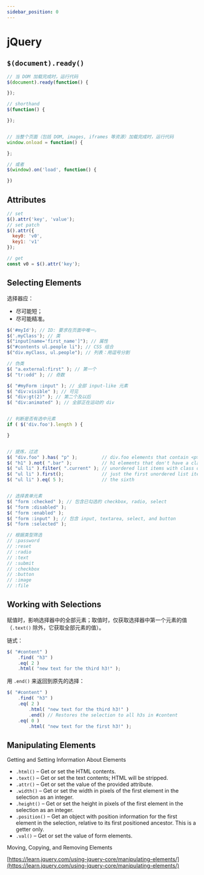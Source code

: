 ```yaml
---
sidebar_position: 0
---
```


# jQuery

## `$(document).ready()`

```javascript
// 当 DOM 加载完成时，运行代码
$(document).ready(function() {

});

// shorthand
$(function() {

});


// 当整个页面（包括 DOM, images, iframes 等资源）加载完成时，运行代码
window.onload = function() {

};

// 或者
$(window).on('load', function() {

})
```

## Attributes

```javascript
// set
$().attr('key', 'value');
// set patch
$().attr({
  key0: 'v0',
  key1: 'v1'
});

// get
const v0 = $().attr('key');
```

## Selecting Elements

选择器应：

* 尽可能短；
* 尽可能精准。

```javascript
$('#myId'); // ID: 要求在页面中唯一。
$('.myClass'); // 类
$("input[name='first_name']"); // 属性
$("#contents ul.people li"); // CSS 组合
$("div.myClass, ul.people"); // 列表：用逗号分割

// 伪类
$( "a.external:first" ); // 第一个
$( "tr:odd" ); // 奇数

$( "#myForm :input" ); // 全部 input-like 元素
$( "div:visible" ); // 可见
$( "div:gt(2)" ); // 第二个及以后
$( "div:animated" ); // 全部正在运动的 div


// 判断是否有选中元素
if ( $('div.foo').length ) {

}


// 提炼，过滤
$( "div.foo" ).has( "p" );         // div.foo elements that contain <p> tags
$( "h1" ).not( ".bar" );           // h1 elements that don't have a class of bar
$( "ul li" ).filter( ".current" ); // unordered list items with class of current
$( "ul li" ).first();              // just the first unordered list item
$( "ul li" ).eq( 5 );              // the sixth


// 选择表单元素
$( "form :checked" ); // 包含已勾选的 checkbox, radio, select
$( "form :disabled" );
$( "form :enabled" );
$( "form :input" ); // 包含 input, textarea, select, and button
$( "form :selected" );

// 根据类型筛选
// :password
// :reset
// :radio
// :text
// :submit
// :checkbox
// :button
// :image
// :file
```

## Working with Selections

赋值时，影响选择器中的全部元素；取值时，仅获取选择器中第一个元素的值（`.text()` 除外，它获取全部元素的值）。

链式：

```javascript
$( "#content" )
    .find( "h3" )
    .eq( 2 )
    .html( "new text for the third h3!" );
```

用 `.end()` 来返回到原先的选择：

```javascript
$( "#content" )
    .find( "h3" )
    .eq( 2 )
        .html( "new text for the third h3!" )
        .end() // Restores the selection to all h3s in #content
    .eq( 0 )
        .html( "new text for the first h3!" );
```

## Manipulating Elements

Getting and Setting Information About Elements

* `.html()` – Get or set the HTML contents.
* `.text()` – Get or set the text contents; HTML will be stripped.
* `.attr()` – Get or set the value of the provided attribute.
* `.width()` – Get or set the width in pixels of the first element in the selection as an integer.
* `.height()` – Get or set the height in pixels of the first element in the selection as an integer.
* `.position()` – Get an object with position information for the first element in the selection, relative to its first positioned ancestor. This is a getter only.
* `.val()` – Get or set the value of form elements.

Moving, Copying, and Removing Elements

[https://learn.jquery.com/using-jquery-core/manipulating-elements/](https://learn.jquery.com/using-jquery-core/manipulating-elements/)
